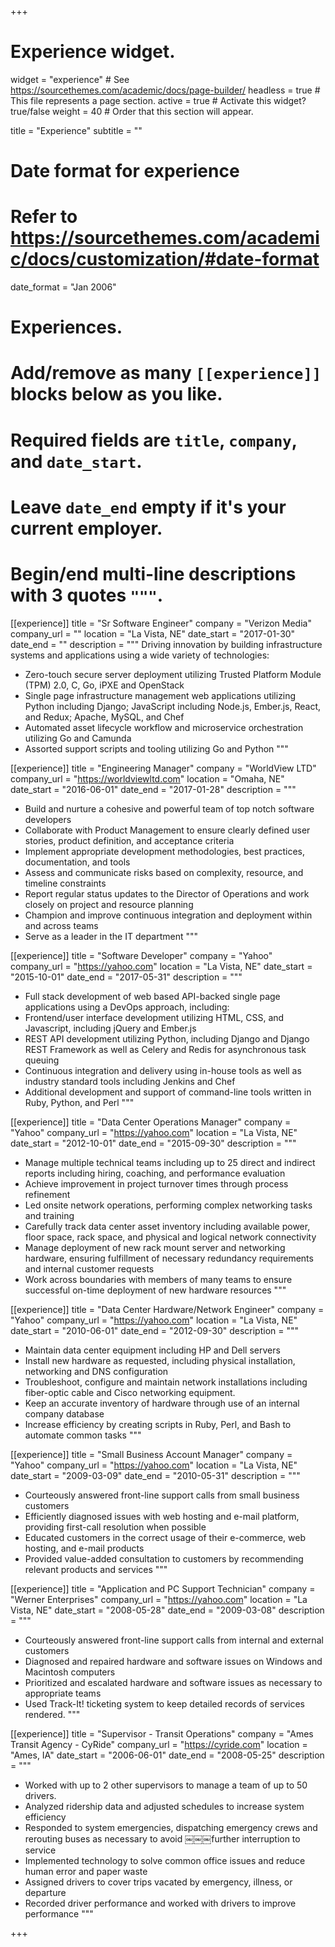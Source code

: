 +++
# Experience widget.
widget = "experience"  # See https://sourcethemes.com/academic/docs/page-builder/
headless = true  # This file represents a page section.
active = true  # Activate this widget? true/false
weight = 40  # Order that this section will appear.

title = "Experience"
subtitle = ""

# Date format for experience
#   Refer to https://sourcethemes.com/academic/docs/customization/#date-format
date_format = "Jan 2006"

# Experiences.
#   Add/remove as many `[[experience]]` blocks below as you like.
#   Required fields are `title`, `company`, and `date_start`.
#   Leave `date_end` empty if it's your current employer.
#   Begin/end multi-line descriptions with 3 quotes `"""`.
[[experience]]
  title = "Sr Software Engineer"
  company = "Verizon Media"
  company_url = ""
  location = "La Vista, NE"
  date_start = "2017-01-30"
  date_end = ""
  description = """
Driving innovation by building infrastructure systems and applications using a wide variety of technologies:

* Zero-touch secure server deployment utilizing Trusted Platform Module (TPM) 2.0, C, Go, iPXE and OpenStack 
* Single page infrastructure management web applications utilizing Python including Django; JavaScript including Node.js, Ember.js, React, and Redux; Apache, MySQL, and Chef 
* Automated asset lifecycle workflow and microservice orchestration utilizing Go and Camunda 
* Assorted support scripts and tooling utilizing Go and Python
  """

[[experience]]
  title = "Engineering Manager"
  company = "WorldView LTD"
  company_url = "https://worldviewltd.com"
  location = "Omaha, NE"
  date_start = "2016-06-01"
  date_end = "2017-01-28"
  description = """
* Build and nurture a cohesive and powerful team of top notch software developers
* Collaborate with Product Management to ensure clearly defined user stories, product definition, and acceptance criteria
* Implement appropriate development methodologies, best practices, documentation, and tools
* Assess and communicate risks based on complexity, resource, and timeline constraints
* Report regular status updates to the Director of Operations and work closely on project and resource planning
* Champion and improve continuous integration and deployment within and across teams
* Serve as a leader in the IT department
  """

[[experience]]
  title = "Software Developer"
  company = "Yahoo"
  company_url = "https://yahoo.com"
  location = "La Vista, NE"
  date_start = "2015-10-01"
  date_end = "2017-05-31"
  description = """
 * Full stack development of web based API-backed single page applications using a DevOps approach, including:
 * Frontend/user interface development utilizing HTML, CSS, and Javascript, including jQuery and Ember.js
 * REST API development utilizing Python, including Django and Django REST Framework as well as Celery and Redis for asynchronous task queuing
 * Continuous integration and delivery using in-house tools as well as industry standard tools including Jenkins and Chef
 * Additional development and support of command-line tools written in Ruby, Python, and Perl
  """

[[experience]]
  title = "Data Center Operations Manager"
  company = "Yahoo"
  company_url = "https://yahoo.com"
  location = "La Vista, NE"
  date_start = "2012-10-01"
  date_end = "2015-09-30"
  description = """
* Manage multiple technical teams including up to 25 direct and indirect reports including hiring, coaching, and performance evaluation
* Achieve improvement in project turnover times through process refinement
* Led onsite network operations, performing complex networking tasks and training
* Carefully track data center asset inventory including available power, floor space, rack space, and physical and logical network connectivity
* Manage deployment of new rack mount server and networking hardware, ensuring fulfillment of necessary redundancy requirements and internal customer requests
* Work across boundaries with members of many teams to ensure successful on-time deployment of new hardware resources
  """

[[experience]]
  title = "Data Center Hardware/Network Engineer"
  company = "Yahoo"
  company_url = "https://yahoo.com"
  location = "La Vista, NE"
  date_start = "2010-06-01"
  date_end = "2012-09-30"
  description = """
* Maintain data center equipment including HP and Dell servers
* Install new hardware as requested, including physical installation, networking and DNS configuration
* Troubleshoot, configure and maintain network installations including fiber-optic cable and Cisco networking equipment.
* Keep an accurate inventory of hardware through use of an internal company database
* Increase efficiency by creating scripts in Ruby, Perl, and Bash to automate common tasks
"""

[[experience]]
  title = "Small Business Account Manager"
  company = "Yahoo"
  company_url = "https://yahoo.com"
  location = "La Vista, NE"
  date_start = "2009-03-09"
  date_end = "2010-05-31"
  description = """
* Courteously answered front-line support calls from small business customers
* Efficiently diagnosed issues with web hosting and e-mail platform, providing first-call resolution when possible
* Educated customers in the correct usage of their e-commerce, web hosting, and e-mail products
* Provided value-added consultation to customers by recommending relevant products and services
"""

[[experience]]
  title = "Application and PC Support Technician"
  company = "Werner Enterprises"
  company_url = "https://yahoo.com"
  location = "La Vista, NE"
  date_start = "2008-05-28"
  date_end = "2009-03-08"
  description = """
* Courteously answered front-line support calls from internal and external customers 
* Diagnosed and repaired hardware and software issues on Windows and Macintosh computers
* Prioritized and escalated hardware and software issues as necessary to appropriate teams 
* Used Track-It! ticketing system to keep detailed records of services rendered.
"""

[[experience]]
  title = "Supervisor - Transit Operations"
  company = "Ames Transit Agency - CyRide"
  company_url = "https://cyride.com"
  location = "Ames, IA"
  date_start = "2006-06-01"
  date_end = "2008-05-25"
  description = """
* Worked with up to 2 other supervisors to manage a team of up to 50 drivers.
* Analyzed ridership data and adjusted schedules to increase system efficiency
* Responded to system emergencies, dispatching emergency crews and rerouting buses as necessary to avoid ￼￼￼further interruption to service
* Implemented technology to solve common office issues and reduce human error and paper waste
* Assigned drivers to cover trips vacated by emergency, illness, or departure
* Recorded driver performance and worked with drivers to improve performance
"""


+++
